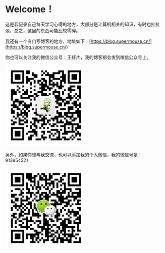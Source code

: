 # Welcome！

这是我记录自己每天学习心得的地方，大部分是计算机相关的知识，有时也扯扯淡，总之，这里的东西可能比较零碎。

我还有一个专门写博客的地方，地址如下：[https://blog.supermouse.cn/](https://blog.supermouse.cn/)

你也可以关注我的微信公众号：王虾片，我的博客都会发到微信公众号上。

![&#x5FAE;&#x4FE1;&#x626B;&#x4E00;&#x626B;&#x4E0A;&#x65B9;&#x4E8C;&#x7EF4;&#x7801;&#xFF0C;&#x5173;&#x6CE8;&#x6211;&#x7684;&#x516C;&#x4F17;&#x53F7;&#xFF1A;&#x738B;&#x867E;&#x7247;](.gitbook/assets/wei-xin-gong-zhong-hao-er-wei-ma-.jpg)

另外，如果你想与我交流，也可以添加我的个人微信，我的微信号是：913954521

![&#x5FAE;&#x4FE1;&#x626B;&#x4E00;&#x626B;&#x4E0A;&#x65B9;&#x4E8C;&#x7EF4;&#x7801;&#xFF0C;&#x6DFB;&#x52A0;&#x6211;&#x7684;&#x4E2A;&#x4EBA;&#x5FAE;&#x4FE1;](.gitbook/assets/wei-ming-ming-tu-pian-.jpg)

